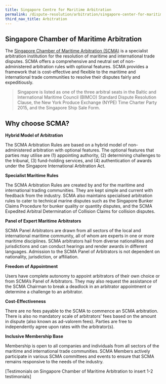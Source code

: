```yaml
---
title: Singapore Centre for Maritime Arbitration
permalink: /dispute-resolution/arbitration/singapore-center-for-maritime-arbitration/
third_nav_title: Arbitration
---
```

## Singapore Chamber of Maritime Arbitration

The [Singapore Chamber of Maritime Arbitration (SCMA)](https://www.scma.org.sg/) is a specialist arbitration institution for the resolution of maritime and international trade disputes. SCMA offers a comprehensive and neutral set of non-administered arbitration rules with optional features. SCMA provides a framework that is cost-effective and flexible to the maritime and international trade communities to resolve their disputes fairly and expeditiously.

> Singapore is listed as one of the three arbitral seats in the Baltic and International Maritime Council (BIMCO) Standard Dispute Resolution Clause, the New York Produce Exchange (NYPE) Time Charter Party 2015, and the Singapore Ship Sale Form. 

## Why choose SCMA?

**Hybrid Model of Arbitration**

The SCMA Arbitration Rules are based on a hybrid model of non-administered arbitration with optional features. The optional features that parties may utilise are (1) appointing authority, (2) determining challenges to the tribunal, (3) fund-holding services, and (4) authentication of awards under the Singapore International Arbitration Act.

**Specialist Maritime Rules**

The SCMA Arbitration Rules are created by and for the maritime and international trading communities. They are kept simple and current with feedback from the industry. SCMA also maintains specialised arbitration rules to cater to technical marine disputes such as the Singapore Bunker Claims Procedure for bunker quality or quantity disputes, and the SCMA Expedited Arbitral Determination of Collision Claims for collision disputes.

**Panel of Expert Maritime Arbitrators**

SCMA Panel Arbitrators are drawn from all sectors of the local and international maritime community, all of whom are experts in one or more maritime disciplines. SCMA arbitrators hail from diverse nationalities and jurisdictions and can conduct hearings and render awards in different languages. Admission to the SCMA Panel of Arbitrators is not dependent on nationality, jurisdiction, or affiliation.

**Freedom of Appointment**

Users have complete autonomy to appoint arbitrators of their own choice or from SCMA’s Panel of Arbitrators. They may also request the assistance of the SCMA Chairman to break a deadlock in an arbitrator appointment or determine a challenge to an arbitrator.

**Cost-Effectiveness**

There are no fees payable to the SCMA to commence an SCMA arbitration. There is also no mandatory scale of arbitrators’ fees based on the amount in dispute (also known as ad-valorem fees). Parties are free to independently agree upon rates with the arbitrator(s).

**Inclusive Membership Base**

Membership is open to all companies and individuals from all sectors of the maritime and international trade communities. SCMA Members actively participate in various SCMA committees and events to ensure that SCMA remains responsive to the needs of the industry.

[Testimonials on Singapore Chamber of Maritime Arbitration
to insert 1-2 testimonials]
